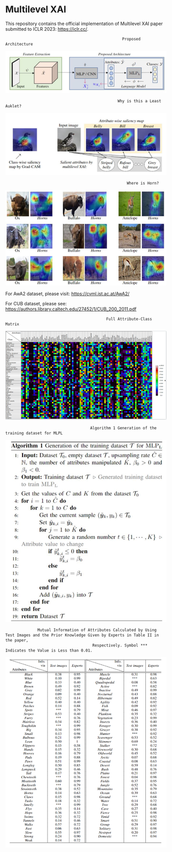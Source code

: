 # Multilevel XAI
This repository contains the official implementation of Multilevel XAI paper submitted to ICLR 2023: https://iclr.cc/.

                                                       Proposed Architecture
![](images/modell.JPG)

                                                     Why is this a Least Auklet?
![](images/bird99.JPG)

                                                         Where is Horn?
![](images/horns.JPG)

For AwA2 dataset, please visit: https://cvml.ist.ac.at/AwA2/

For CUB dataset, please see: https://authors.library.caltech.edu/27452/1/CUB_200_2011.pdf

                                                Full Attribute-Class Matrix
![](images/attributes.PNG)

                                         Algorithm 1 Generation of the training dataset for MLPL
![](images/algorithm.JPG)

                  Mutual Information of Attributes Calculated by Using Test Images and the Prior Knowledge Given by Experts in Table II in the paper,
                                          Respectively. Symbol *** Indicates the Value is Less than 0.01.
![](images/mutual_information.PNG)
                                 

